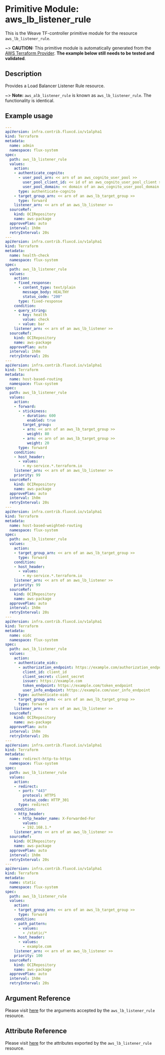 
# Primitive Module: aws_lb_listener_rule

This is the Weave TF-controller primitive module for the resource `aws_lb_listener_rule`.

~> **CAUTION:** This primitive module is automatically generated from the [AWS Terraform Provider](https://registry.terraform.io/providers/hashicorp/aws/latest/docs/resources/lb_listener_rule). **The example below still needs to be tested and validated**.

## Description

Provides a Load Balancer Listener Rule resource.

~> **Note:** `aws_alb_listener_rule` is known as `aws_lb_listener_rule`. The functionality is identical.

## Example usage

```yaml
---
apiVersion: infra.contrib.fluxcd.io/v1alpha1
kind: Terraform
metadata:
  name: admin
  namespace: flux-system
spec:
  path: aws_lb_listener_rule
  values:
    action:
    - authenticate_cognito:
      - user_pool_arn: << arn of an aws_cognito_user_pool >>
        user_pool_client_id: << id of an aws_cognito_user_pool_client >>
        user_pool_domain: << domain of an aws_cognito_user_pool_domain >>
      type: authenticate-cognito
    - target_group_arn: << arn of an aws_lb_target_group >>
      type: forward
    listener_arn: << arn of an aws_lb_listener >>
  sourceRef:
    kind: OCIRepository
    name: aws-package
  approvePlan: auto
  interval: 1h0m
  retryInterval: 20s
---
apiVersion: infra.contrib.fluxcd.io/v1alpha1
kind: Terraform
metadata:
  name: health-check
  namespace: flux-system
spec:
  path: aws_lb_listener_rule
  values:
    action:
    - fixed_response:
      - content_type: text/plain
        message_body: HEALTHY
        status_code: "200"
      type: fixed-response
    condition:
    - query_string:
      - key: health
        value: check
      - value: bar
    listener_arn: << arn of an aws_lb_listener >>
  sourceRef:
    kind: OCIRepository
    name: aws-package
  approvePlan: auto
  interval: 1h0m
  retryInterval: 20s
---
apiVersion: infra.contrib.fluxcd.io/v1alpha1
kind: Terraform
metadata:
  name: host-based-routing
  namespace: flux-system
spec:
  path: aws_lb_listener_rule
  values:
    action:
    - forward:
      - stickiness:
        - duration: 600
          enabled: true
        target_group:
        - arn: << arn of an aws_lb_target_group >>
          weight: 80
        - arn: << arn of an aws_lb_target_group >>
          weight: 20
      type: forward
    condition:
    - host_header:
      - values:
        - my-service.*.terraform.io
    listener_arn: << arn of an aws_lb_listener >>
    priority: 99
  sourceRef:
    kind: OCIRepository
    name: aws-package
  approvePlan: auto
  interval: 1h0m
  retryInterval: 20s
---
apiVersion: infra.contrib.fluxcd.io/v1alpha1
kind: Terraform
metadata:
  name: host-based-weighted-routing
  namespace: flux-system
spec:
  path: aws_lb_listener_rule
  values:
    action:
    - target_group_arn: << arn of an aws_lb_target_group >>
      type: forward
    condition:
    - host_header:
      - values:
        - my-service.*.terraform.io
    listener_arn: << arn of an aws_lb_listener >>
    priority: 99
  sourceRef:
    kind: OCIRepository
    name: aws-package
  approvePlan: auto
  interval: 1h0m
  retryInterval: 20s
---
apiVersion: infra.contrib.fluxcd.io/v1alpha1
kind: Terraform
metadata:
  name: oidc
  namespace: flux-system
spec:
  path: aws_lb_listener_rule
  values:
    action:
    - authenticate_oidc:
      - authorization_endpoint: https://example.com/authorization_endpoint
        client_id: client_id
        client_secret: client_secret
        issuer: https://example.com
        token_endpoint: https://example.com/token_endpoint
        user_info_endpoint: https://example.com/user_info_endpoint
      type: authenticate-oidc
    - target_group_arn: << arn of an aws_lb_target_group >>
      type: forward
    listener_arn: << arn of an aws_lb_listener >>
  sourceRef:
    kind: OCIRepository
    name: aws-package
  approvePlan: auto
  interval: 1h0m
  retryInterval: 20s
---
apiVersion: infra.contrib.fluxcd.io/v1alpha1
kind: Terraform
metadata:
  name: redirect-http-to-https
  namespace: flux-system
spec:
  path: aws_lb_listener_rule
  values:
    action:
    - redirect:
      - port: "443"
        protocol: HTTPS
        status_code: HTTP_301
      type: redirect
    condition:
    - http_header:
      - http_header_name: X-Forwarded-For
        values:
        - 192.168.1.*
    listener_arn: << arn of an aws_lb_listener >>
  sourceRef:
    kind: OCIRepository
    name: aws-package
  approvePlan: auto
  interval: 1h0m
  retryInterval: 20s
---
apiVersion: infra.contrib.fluxcd.io/v1alpha1
kind: Terraform
metadata:
  name: static
  namespace: flux-system
spec:
  path: aws_lb_listener_rule
  values:
    action:
    - target_group_arn: << arn of an aws_lb_target_group >>
      type: forward
    condition:
    - path_pattern:
      - values:
        - /static/*
    - host_header:
      - values:
        - example.com
    listener_arn: << arn of an aws_lb_listener >>
    priority: 100
  sourceRef:
    kind: OCIRepository
    name: aws-package
  approvePlan: auto
  interval: 1h0m
  retryInterval: 20s
```

## Argument Reference

Please visit [here](https://registry.terraform.io/providers/hashicorp/aws/latest/docs/resources/lb_listener_rule#argument-reference) for the arguments accepted by the `aws_lb_listener_rule` resource.

## Attribute Reference

Please visit [here](https://registry.terraform.io/providers/hashicorp/aws/latest/docs/resources/lb_listener_rule#attributes-reference) for the attributes exported by the `aws_lb_listener_rule` resource.
